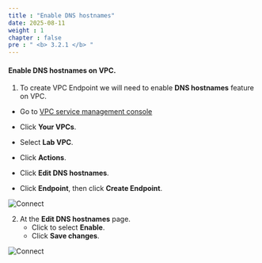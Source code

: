 ```yaml
---
title : "Enable DNS hostnames"
date: 2025-08-11
weight : 1
chapter : false
pre : " <b> 3.2.1 </b> "
---
```

#### Enable DNS hostnames on VPC.

1. To create VPC Endpoint we will need to enable **DNS hostnames** feature on VPC.
  + Go to [VPC service management console](https://console.aws.amazon.com/vpc/home)
  + Click **Your VPCs**.
  + Select **Lab VPC**.
  + Click **Actions**.
  + Click **Edit DNS hostnames**.

  + Click **Endpoint**, then click **Create Endpoint**.

![Connect](/images/3.lambda-api/009-connect.png)

2. At the **Edit DNS hostnames** page.
   + Click to select **Enable**.
   + Click **Save changes**.

![Connect](/images/3.lambda-api/010-connect.png)